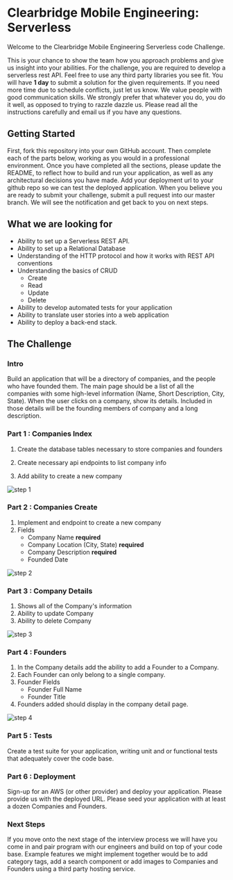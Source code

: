 # Clearbridge Mobile Engineering: Serverless

Welcome to the Clearbridge Mobile Engineering Serverless code Challenge. 

This is your chance to show the team how you approach problems and give us insight into your abilities. For the challenge, you are required to develop a serverless rest API. 
Feel free to use any third party libraries you see fit. You will have **1 day** to submit a solution for the given requirements. If you need more time due to schedule conflicts, just let us know. We value people with good communication skills. 
We strongly prefer that whatever you do, you do it well, as opposed to trying to razzle dazzle us. Please read all the instructions carefully and email us if you have any questions.

## Getting Started

First, fork this repository into your own GitHub account. Then complete each of the parts below, working as you would in a professional environment. Once you have completed all the sections, please update the README, to reflect how to build and run your application, as well as any architectural decisions you have made. Add your deployment url to your github repo so we can test the deployed application. When you believe you are ready to submit your challenge, submit a pull request into our master branch. We will see the notification and get back to you on next steps.

## What we are looking for

- Ability to set up a Serverless REST API.
- Ability to set up a Relational Database
- Understanding of the HTTP protocol and how it works with REST API conventions
- Understanding the basics of CRUD
  - Create
  - Read
  - Update
  - Delete
- Ability to develop automated tests for your application
- Ability to translate user stories into a web application
- Ability to deploy a back-end stack.

## The Challenge

### Intro

Build an application that will be a directory of companies, and the people who have founded them. The main page should be a list of all the companies with some high-level information (Name, Short Description, City, State). When the user clicks on a company, show its details. Included in those details will be the founding members of company and a long description.

### Part 1 : Companies Index

1. Create the database tables necessary to store companies and founders
2. Create necessary api endpoints to list company info

3. Add ability to create a new company

![step 1](Step_1.png)

### Part 2 : Companies Create

1. Implement and endpoint to create a new company
2. Fields
   - Company Name **required**
   - Company Location (City, State) **required**
   - Company Description **required**
   - Founded Date

![step 2](Step_2.png)

### Part 3 : Company Details

1. Shows all of the Company's information
2. Ability to update Company
3. Ability to delete Company

![step 3](Step_3.png)

### Part 4 : Founders

1. In the Company details add the ability to add a Founder to a Company.
2. Each Founder can only belong to a single company.
3. Founder Fields
   - Founder Full Name
   - Founder Title
4. Founders added should display in the company detail page.

![step 4](Step_4.png)

### Part 5 : Tests

Create a test suite for your application, writing unit and or functional tests that adequately cover the code base.

### Part 6 : Deployment

Sign-up for an AWS (or other provider) and deploy your application. Please provide us with the deployed URL. Please seed your application with at least a dozen Companies and Founders.

### Next Steps

If you move onto the next stage of the interview process we will have you come in and pair program with our engineers and build on top of your code base. Example features we might implement together would be to add category tags, add a search component or add images to Companies and Founders using a third party hosting service.
